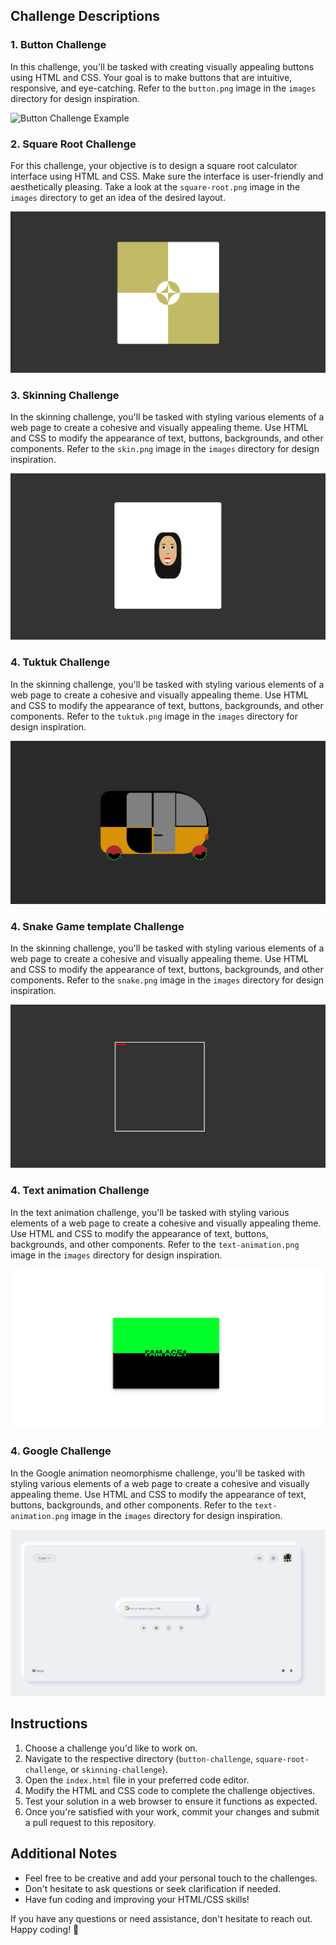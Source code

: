 ## Challenge Descriptions

### 1. Button Challenge

In this challenge, you'll be tasked with creating visually appealing buttons using HTML and CSS. Your goal is to make buttons that are intuitive, responsive, and eye-catching. Refer to the `button.png` image in the `images` directory for design inspiration.

![Button Challenge Example](./button-challenge/images/button.png)

### 2. Square Root Challenge

For this challenge, your objective is to design a square root calculator interface using HTML and CSS. Make sure the interface is user-friendly and aesthetically pleasing. Take a look at the `square-root.png` image in the `images` directory to get an idea of the desired layout.

![square root](https://github.com/Ace7260/shiny-waddle/blob/main/images/square-root.png)

### 3. Skinning Challenge

In the skinning challenge, you'll be tasked with styling various elements of a web page to create a cohesive and visually appealing theme. Use HTML and CSS to modify the appearance of text, buttons, backgrounds, and other components. Refer to the `skin.png` image in the `images` directory for design inspiration.

![skin](https://github.com/Ace7260/shiny-waddle/blob/main/images/skin.png)

### 4. Tuktuk Challenge

In the skinning challenge, you'll be tasked with styling various elements of a web page to create a cohesive and visually appealing theme. Use HTML and CSS to modify the appearance of text, buttons, backgrounds, and other components. Refer to the `tuktuk.png` image in the `images` directory for design inspiration.

![tuktuk](https://github.com/Ace7260/shiny-waddle/blob/main/images/tuktuk.png)

### 4. Snake Game template Challenge

In the skinning challenge, you'll be tasked with styling various elements of a web page to create a cohesive and visually appealing theme. Use HTML and CSS to modify the appearance of text, buttons, backgrounds, and other components. Refer to the `snake.png` image in the `images` directory for design inspiration.

![snake game](https://github.com/Ace7260/shiny-waddle/blob/main/images/snake.png)

### 4. Text animation Challenge

In the text animation challenge, you'll be tasked with styling various elements of a web page to create a cohesive and visually appealing theme. Use HTML and CSS to modify the appearance of text, buttons, backgrounds, and other components. Refer to the `text-animation.png` image in the `images` directory for design inspiration.

![text animation](https://github.com/Ace7260/shiny-waddle/blob/main/images/text-animation.png)

### 4. Google Challenge

In the Google animation neomorphisme challenge, you'll be tasked with styling various elements of a web page to create a cohesive and visually appealing theme. Use HTML and CSS to modify the appearance of text, buttons, backgrounds, and other components. Refer to the `text-animation.png` image in the `images` directory for design inspiration.

![Google](https://github.com/Ace7260/shiny-waddle/blob/main/images/google.png)

## Instructions

1. Choose a challenge you'd like to work on.
2. Navigate to the respective directory (`button-challenge`, `square-root-challenge`, or `skinning-challenge`).
3. Open the `index.html` file in your preferred code editor.
4. Modify the HTML and CSS code to complete the challenge objectives.
5. Test your solution in a web browser to ensure it functions as expected.
6. Once you're satisfied with your work, commit your changes and submit a pull request to this repository.

## Additional Notes

- Feel free to be creative and add your personal touch to the challenges.
- Don't hesitate to ask questions or seek clarification if needed.
- Have fun coding and improving your HTML/CSS skills!

If you have any questions or need assistance, don't hesitate to reach out. Happy coding! 🚀
